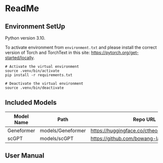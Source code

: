 # ReadMe

## Environment SetUp

Python version 3.10.

To activate environment from `environment.txt` and please install the correct
version of Torch and TorchText in this
site: https://pytorch.org/get-started/locally.

```
# Activate the virtual environment
source .venv/bin/activate
pip install -r requirements.txt

# Deactivate the virtual environment
source .venv/bin/deactivate
```

## Included Models

| Model Name | Path              | Repo URL                                     |
|------------|-------------------|----------------------------------------------|
| Geneformer | models/Geneformer | https://huggingface.co/ctheodoris/Geneformer |
| scGPT      | models/scGPT      | https://github.com/bowang-lab/scGPT.git      |

## User Manual
